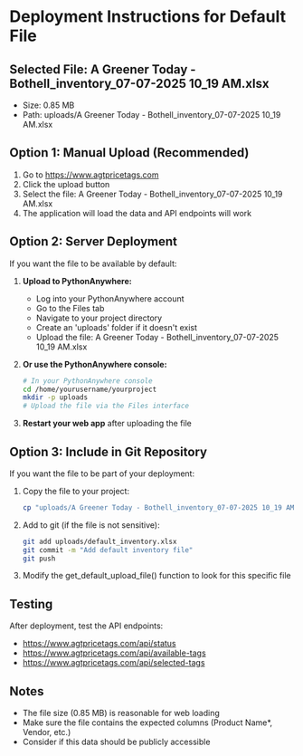 
# Deployment Instructions for Default File

## Selected File: A Greener Today - Bothell_inventory_07-07-2025 10_19 AM.xlsx
- Size: 0.85 MB
- Path: uploads/A Greener Today - Bothell_inventory_07-07-2025 10_19 AM.xlsx

## Option 1: Manual Upload (Recommended)
1. Go to https://www.agtpricetags.com
2. Click the upload button
3. Select the file: A Greener Today - Bothell_inventory_07-07-2025 10_19 AM.xlsx
4. The application will load the data and API endpoints will work

## Option 2: Server Deployment
If you want the file to be available by default:

1. **Upload to PythonAnywhere:**
   - Log into your PythonAnywhere account
   - Go to the Files tab
   - Navigate to your project directory
   - Create an 'uploads' folder if it doesn't exist
   - Upload the file: A Greener Today - Bothell_inventory_07-07-2025 10_19 AM.xlsx

2. **Or use the PythonAnywhere console:**
   ```bash
   # In your PythonAnywhere console
   cd /home/yourusername/yourproject
   mkdir -p uploads
   # Upload the file via the Files interface
   ```

3. **Restart your web app** after uploading the file

## Option 3: Include in Git Repository
If you want the file to be part of your deployment:

1. Copy the file to your project:
   ```bash
   cp "uploads/A Greener Today - Bothell_inventory_07-07-2025 10_19 AM.xlsx" uploads/default_inventory.xlsx
   ```

2. Add to git (if the file is not sensitive):
   ```bash
   git add uploads/default_inventory.xlsx
   git commit -m "Add default inventory file"
   git push
   ```

3. Modify the get_default_upload_file() function to look for this specific file

## Testing
After deployment, test the API endpoints:
- https://www.agtpricetags.com/api/status
- https://www.agtpricetags.com/api/available-tags
- https://www.agtpricetags.com/api/selected-tags

## Notes
- The file size (0.85 MB) is reasonable for web loading
- Make sure the file contains the expected columns (Product Name*, Vendor, etc.)
- Consider if this data should be publicly accessible
